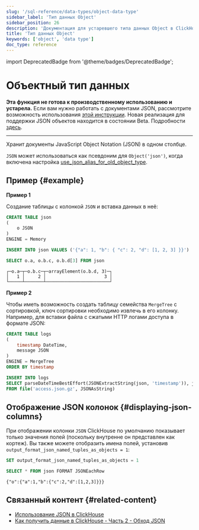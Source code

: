 ```yaml
---
slug: '/sql-reference/data-types/object-data-type'
sidebar_label: 'Тип данных Object'
sidebar_position: 26
description: 'Документация для устаревшего типа данных Object в ClickHouse'
title: 'Тип данных Object'
keywords: ['object', 'data type']
doc_type: reference
---
```

import DeprecatedBadge from '@theme/badges/DeprecatedBadge';


# Объектный тип данных

<DeprecatedBadge/>

**Эта функция не готова к производственному использованию и устарела.** Если вам нужно работать с документами JSON, рассмотрите возможность использования [этой инструкции](/integrations/data-formats/json/overview). Новая реализация для поддержки JSON объектов находится в состоянии Beta. Подробности [здесь](/sql-reference/data-types/newjson).

<hr />

Хранит документы JavaScript Object Notation (JSON) в одном столбце.

`JSON` может использоваться как псевдоним для `Object('json')`, когда включена настройка [use_json_alias_for_old_object_type](/operations/settings/settings#use_json_alias_for_old_object_type).

## Пример {#example}

**Пример 1**

Создание таблицы с колонкой `JSON` и вставка данных в неё:

```sql
CREATE TABLE json
(
    o JSON
)
ENGINE = Memory
```

```sql
INSERT INTO json VALUES ('{"a": 1, "b": { "c": 2, "d": [1, 2, 3] }}')
```

```sql
SELECT o.a, o.b.c, o.b.d[3] FROM json
```

```text
┌─o.a─┬─o.b.c─┬─arrayElement(o.b.d, 3)─┐
│   1 │     2 │                      3 │
└─────┴───────┴────────────────────────┘
```

**Пример 2**

Чтобы иметь возможность создать таблицу семейства `MergeTree` с сортировкой, ключ сортировки необходимо извлечь в его колонку. Например, для вставки файла с сжатыми HTTP логами доступа в формате JSON:

```sql
CREATE TABLE logs
(
    timestamp DateTime,
    message JSON
)
ENGINE = MergeTree
ORDER BY timestamp
```

```sql
INSERT INTO logs
SELECT parseDateTimeBestEffort(JSONExtractString(json, 'timestamp')), json
FROM file('access.json.gz', JSONAsString)
```

## Отображение JSON колонок {#displaying-json-columns}

При отображении колонки `JSON` ClickHouse по умолчанию показывает только значения полей (поскольку внутренне он представлен как кортеж). Вы также можете отобразить имена полей, установив `output_format_json_named_tuples_as_objects = 1`:

```sql
SET output_format_json_named_tuples_as_objects = 1

SELECT * FROM json FORMAT JSONEachRow
```

```text
{"o":{"a":1,"b":{"c":2,"d":[1,2,3]}}}
```

## Связанный контент {#related-content}

- [Использование JSON в ClickHouse](/integrations/data-formats/json/overview)
- [Как получить данные в ClickHouse - Часть 2 - Обход JSON](https://clickhouse.com/blog/getting-data-into-clickhouse-part-2-json)